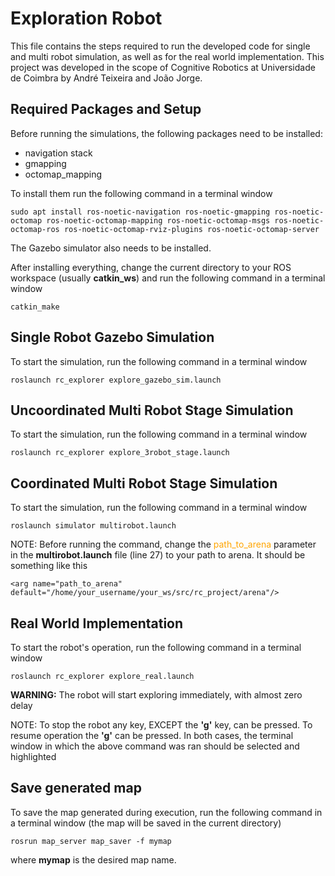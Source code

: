 # Exploration Robot
This file contains the steps required to run the developed code for single and multi robot simulation, as well as for the real world implementation. This project was developed in the scope of Cognitive Robotics at Universidade de Coimbra by André Teixeira and João Jorge.

## Required Packages and Setup
Before running the simulations, the following packages need to be installed:
- navigation stack
- gmapping
- octomap_mapping

To install them run the following command in a terminal window
```
sudo apt install ros-noetic-navigation ros-noetic-gmapping ros-noetic-octomap ros-noetic-octomap-mapping ros-noetic-octomap-msgs ros-noetic-octomap-ros ros-noetic-octomap-rviz-plugins ros-noetic-octomap-server
```
The Gazebo simulator also needs to be installed.

After installing everything, change the current directory to your ROS workspace (usually **catkin_ws**) and run the following command in a terminal window
```
catkin_make
```

## Single Robot Gazebo Simulation 

To start the simulation, run the following command in a terminal window

```
roslaunch rc_explorer explore_gazebo_sim.launch
``` 


## Uncoordinated Multi Robot Stage Simulation
To start the simulation, run the following command in a terminal window

```
roslaunch rc_explorer explore_3robot_stage.launch
```

## Coordinated Multi Robot Stage Simulation
To start the simulation, run the following command in a terminal window

```
roslaunch simulator multirobot.launch
```
NOTE: Before running the command, change the <span style="color:orange">path_to_arena</span> parameter in the **multirobot.launch** file (line 27) to your path to arena. It should be something like this

```
<arg name="path_to_arena" default="/home/your_username/your_ws/src/rc_project/arena"/>
```

## Real World Implementation

To start the robot's operation, run the following command in a terminal window

```
roslaunch rc_explorer explore_real.launch
```

**WARNING:** The robot will start exploring immediately, with almost zero delay

NOTE: To stop the robot any key, EXCEPT the **'g'** key, can be pressed. To resume operation the **'g'** can be pressed. In both cases, the terminal window in which the above command was ran should be selected and highlighted


## Save generated map
To save the map generated during execution, run the following command in a terminal window (the map will be saved in the current directory)
```
rosrun map_server map_saver -f mymap
```
where **mymap** is the desired map name.
